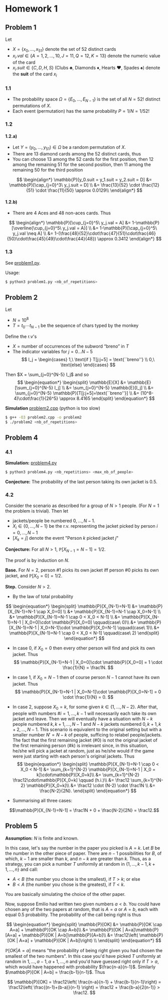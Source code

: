 # Homework 1

## Problem 1

Let 
- $X= \{x_0,\ldots, x_{51}\}$ denote the set of 52 distinct cards
- $x_i.val \in \{A=1, 2,..., 10, J=11, Q=12, K=13\}$ denote the numeric value of the card
- $x_i.suit \in \{C, D, H, S \}$ (Clubs ♣, Diamonds ♦, Hearts ♥, Spades ♠) denote the **suit** of the card $x_i$
 

### 1.1

- The probability space $\Omega = \{ E_0, \ldots, E_{N-1} \}$ is the set of all
$N=52!$ distinct permutations of $X$. 
- Each event (permutation) has the same probability $P=1/N=1/52!$

### 1.2

#### 1.2.a)

- Let $Y=(y_0, \ldots, y_{51})\in\Omega$ be a random permutation of $X$.
- There are 13 diamond cards among the 52 distinct cards, thus
- You can choose 13 among the 52 cards for the first position, then 12 among the remaining 51 for the second position, then 11 among the remaining 50 for the third position

$$
\begin{align*}
\mathbb{P}[y_0.suit = y_1.suit = y_2.suit = D] &= \mathbb{P}[\cap_{j=0}^3\  y_j.suit = D] \\
&= \frac{13}{52} \cdot \frac{12}{51} \cdot \frac{11}{50} \approx 0.0129\\
\end{align*}
$$


#### 1.2.b)

- There are 4 Aces and 48 non-aces cards. Thus

$$
\begin{align*}
\mathbb{P}[\cup_{j=0}^5\  y_j.val = A] 
&= 1-\mathbb{P}[\overline{\cup_{j=0}^5\  y_j.val = A}] \\
&= 1-\mathbb{P}[\cap_{j=0}^5\  y_j.val \neq A] \\
&= 1-(\frac{48}{52}\cdot\frac{47}{51}\cdot\frac{46}{50}\cdot\frac{45}{49}\cdot\frac{44}{48}) \approx 0.3412 
\end{align*}
$$

### 1.3

See [problem1.py](./problem1.py).

Usage:

```sh
$ python3 problem1.py <nb_of_repetitions>
```


## Problem 2

Let 
- $N = 10^8$
- $T = t_0 \cdots t_{N-1}$ be the sequence of chars typed by the monkey

Define the r.v's
- $X = \text{number of occurrences of the subword ``breno'' in } T$
- The indicator variables for $j=0\ldots N-5$
$$
I_j = \begin{cases}
1,\  \text{if } T[j:j+5] = \text{``breno''} \\
0,\  \text{else}
\end{cases}
$$

Then $X = \sum_{j=0}^{N-5} I_j$ and so 
$$
\begin{equation*}
\begin{split}
\mathbb{E}[X] &= \mathbb{E}[\sum_{j=0}^{N-5} I_j] \\
&= \sum_{j=0}^{N-5} \mathbb{E}[I_j] \\
&= \sum_{j=0}^{N-5} \mathbb{P}[T[j:j+5]=\text{``breno''}] \\
&= (10^8-4)\cdot\frac{1}{26^5} \approx 8.4165
\end{split}
\end{equation*}
$$

**Simulation** [problem2.cpp](./problem2.cpp) (python is too slow)

```sh
$ g++ -O3 problem2.cpp -o problem2
$ ./problem2 <nb_of_repetitions>
```



## Problem 4

### 4.1

**Simulation:** [problem4.py](./problem4.py)

```sh
$ python3 problem4.py <nb_repetitions> <max_nb_of_people>
```

**Conjecture:** The probability of the last person taking its own jacket is 0.5.

### 4.2

Consider the scenario as described for a group of $N > 1$ people. (For $N=1$ the problem is trivial). Then let 
- jackets/people be numbered $0,\ldots, N-1$.
- $X_i\in\{0,\ldots, N-1\}$ be the r.v. representing the jacket picked by person $i=0,\ldots, N-1$
- $[X_k = j]$ denote the event "Person $k$ picked jacket $j$"

**Conjecture:** For all $N > 1$,  $\mathbb{P}[X_{N-1}=N-1] = 1/2$.

The proof is by induction on $N$.

**Base.** For $N=2$, person #1 picks its own jacket iff person #0 picks its own jacket, and $\mathbb{P}[X_0=0] = 1/2$.

**Step.** Consider $N>2$.

- By the law of total probability

$$
\begin{equation*}
\begin{split}
\mathbb{P}[X_{N-1}=N-1] &=   \mathbb{P}[X_{N-1}=N-1 \cap X_0=0] \\
&+ \mathbb{P}[X_{N-1}=N-1 \cap X_0=N-1]  \\
&+ \mathbb{P}[X_{N-1}=N-1 \cap 0 < X_0 < N-1] \\
&= \mathbb{P}[X_{N-1}=N-1 | X_0=0]\cdot \mathbb{P}[X_0=0] \qquad(case\ 0)\\
&+ \mathbb{P}[X_{N-1}=N-1 | X_0=N-1]\cdot \mathbb{P}[X_0=N-1] \qquad(case\ 1)\\
&+ \mathbb{P}[X_{N-1}=N-1 \cap 0 < X_0 < N-1] \qquad(case\ 2)
\end{split}
\end{equation*}
$$

- In case 0, if $X_0=0$ then every other person will find and pick its own jacket. Thus 
$$
\mathbb{P}[X_{N-1}=N-1 | X_0=0]\cdot \mathbb{P}[X_0=0] = 1 \cdot \frac{1}{N} = \frac1N.
$$ 
- In case 1, if $X_0=N-1$ then of course person $N-1$ cannot have its own jacket. Thus
$$
\mathbb{P}[X_{N-1}=N-1 | X_0=N-1]\cdot \mathbb{P}[X_0=N-1] = 0 \cdot \frac{1}{N} = 0.
$$ 
- In case 2, suppose $X_0=k$, for some given $k\in\{1,\ldots, N-2\}$. After that, people with numbers #$i=1,\ldots,k-1$ will necessarily each take its own jacket and leave. Then we will eventually have a situation with $N-k$ people numbered $k,k+1,\ldots,N-1$ and $N-k$ jackets numbered $0,k+1,k+2,\ldots,N-1$. This scenario is equivalent to the original setting but with a smaller number $N'=N-k$ of people, sufficing to relabel people/jackets. The fact that the first remaining jacket (#0) is not the original jacket of the first remaining person (#$k$) is irrelevant since, in this situation, he/she will pick a jacket at random, just as he/she would if the game were just starting with each person's original jackets. Thus
$$
\begin{equation*}
\begin{split}
\mathbb{P}[X_{N-1}=N-1 \cap 0 < X_0 < N-1] 
&= \sum_{k=1}^{N-2} \mathbb{P}[X_{N-1}=N-1 | X_0 = k]\cdot\mathbb{P}[X_0=k]\\
&= \sum_{k=1}^{N-2} \frac12\cdot\mathbb{P}[X_0=k] \qquad (h.i.)\\
&= \frac12 \sum_{k=1}^{N-2} \mathbb{P}[X_0=k]\\
&= \frac12 \cdot (N-2) \cdot \frac1N \\ 
&= \frac{N-2}{2N}.
\end{split}
\end{equation*}
$$

- Summarising all three cases:

$$\mathbb{P}[X_{N-1}=N-1] = \frac1N + 0 + \frac{N-2}{2N} = \frac12.$$


## Problem 5

**Assumption:** $N$ is finite and known.

In this case, let's say the number in the paper you picked is $A=k$. Let $B$ be the number in the other piece of paper. There are $n-1$ possibilities for $B$, of which, $k-1$ are smaller than $k$, and $n-k$ are greater than $k$. 
Thus, as a strategy, you can pick a number $T$ uniformily at random in $\{1,\ldots,k-1,k+1,\ldots,n\}$ and call:
- $A < B$ (the number you chose is the smallest), if  $T > k$; or else
- $B < A$ (the number you chose is the greatest),  if $T < k$.

You are basically simulating the choice of the other paper. 

Now, suppose Emilio had written two given numbers $a < b$. You could have chosen any of the two papers at random, that is $A=a$ or $A=b$, each with equal $0.5$ probability. The probability of the call being right is thus 

$$
\begin{equation*}
\begin{split}
\mathbb{P}[OK] &= \mathbb{P}[OK \cap A=a] + \mathbb{P}[OK \cap A=b]\\
&= \mathbb{P}[OK | A=a]\mathbb{P}[A=a] + \mathbb{P}[OK | A=b]\mathbb{P}[A=b]\\ 
&= \frac12\left( \mathbb{P}[OK | A=a] + \mathbb{P}[OK | A=b]\right) \\ 
\end{split}
\end{equation*}
$$

$\mathbb{P}[OK | A=a]$ means "the probability of being right given you had chosen the smallest of the two numbers". In this case you'd have picked $T$ uniformly at random in $1,\ldots,a-1,a+1,\ldots,n$ and you'd have guessed right only if $T>a$, which would have happened with probability $\frac{n-a}{n-1}$.
Similarly $\mathbb{P}[OK | A=b] = \frac{b-1}{n-1}$. Thus

$$
\mathbb{P}[OK]  = \frac12\left( \frac{n-a}{n-1} + \frac{b-1}{n-1}\right)
= \frac12\left( \frac{(n-1)+(b-a)}{n-1} \right) = \frac12 + \frac{b-a}{2(n-1)} > \frac12.
$$